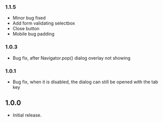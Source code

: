 ### 1.1.5

* Minor bug fixed
* Add form validating selectbox
* Close button
* Mobile bug padding

### 1.0.3

* Bug fix, after Navigator.pop() dialog overlay not showing

### 1.0.1

* Bug fix, when it is disabled, the dialog can still be opened with the tab key

## 1.0.0

* Initial release.